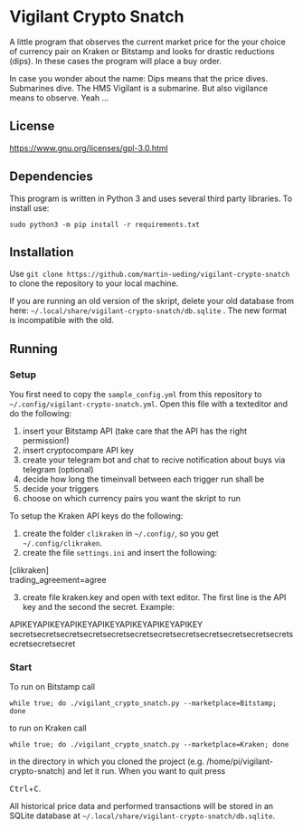  # Vigilant Crypto Snatch

A little program that observes the current market price for the your choice of currency pair on Kraken or Bitstamp
and looks for drastic reductions (dips). In these cases the program will place
a buy order.

In case you wonder about the name: Dips means that the price dives. Submarines
dive. The HMS Vigilant is a submarine. But also vigilance means to observe.
Yeah …

## License

https://www.gnu.org/licenses/gpl-3.0.html

## Dependencies

This program is written in Python 3 and uses several third party libraries. To install use:

`sudo python3 -m pip install -r requirements.txt` 

## Installation

Use `git clone https://github.com/martin-ueding/vigilant-crypto-snatch` to clone the repository to your local machine.  

If you are running an old version of the skript, delete your old database from here: `~/.local/share/vigilant-crypto-snatch/db.sqlite` . The new format is incompatible with the old.

## Running

### Setup

You first need to copy the `sample_config.yml` from this repository to `~/.config/vigilant-crypto-snatch.yml`. Open this file with a texteditor and do the following:

1) insert your Bitstamp API (take care that the API has the right permission!)
2) insert cryptocompare API key
3) create your telegram bot and chat to recive notification about buys via telegram (optional)
4) decide how long the timeinvall between each trigger run shall be
5) decide your triggers
6) choose on which currency pairs you want the skript to run

To setup the Kraken API keys do the following:

1) create the folder `clikraken` in `~/.config/`, so you get `~/.config/clikraken`. 
2) create the file `settings.ini` and insert the following:

[clikraken]  
trading_agreement=agree
  
3) create file kraken.key and open with text editor. The first line is the API key and the second the secret. Example:

APIKEYAPIKEYAPIKEYAPIKEYAPIKEYAPIKEYAPIKEY  
secretsecretsecretsecretsecretsecretsecretsecretsecretsecretsecretsecretsecretsecretsecret

### Start

To run on Bitstamp call  

`while true; do ./vigilant_crypto_snatch.py --marketplace=Bitstamp; done`  

to run on Kraken call

`while true; do ./vigilant_crypto_snatch.py --marketplace=Kraken; done` 

in the directory in which you cloned the project (e.g. /home/pi/vigilant-crypto-snatch) and let it run.
When you want to quit press 

<kbd>Ctrl</kbd>+<kbd>C</kbd>.

All historical price data and performed transactions will be stored in an
SQLite database at `~/.local/share/vigilant-crypto-snatch/db.sqlite`. 


